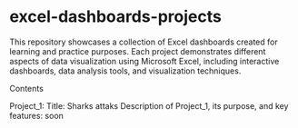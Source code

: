 # excel-dashboards-projects
This repository showcases a collection of Excel dashboards created for learning and practice purposes.
Each project demonstrates different aspects of data visualization using Microsoft Excel, including interactive dashboards, data analysis tools, and visualization techniques.

Contents

Project_1: 
Title: Sharks attaks
Description of Project_1, its purpose, and key features: soon
